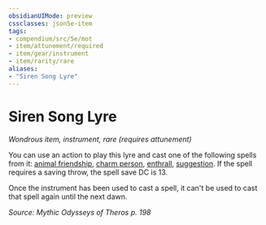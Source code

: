 ```yaml
---
obsidianUIMode: preview
cssclasses: json5e-item
tags:
- compendium/src/5e/mot
- item/attunement/required
- item/gear/instrument
- item/rarity/rare
aliases: 
- "Siren Song Lyre"
---
```

# Siren Song Lyre
*Wondrous item, instrument, rare (requires attunement)*  


You can use an action to play this lyre and cast one of the following spells from it: [animal friendship](Mechanics/spells/animal-friendship.md), [charm person](Mechanics/spells/charm-person.md), [enthrall](Mechanics/spells/enthrall.md), [suggestion](Mechanics/spells/suggestion.md). If the spell requires a saving throw, the spell save DC is 13.

Once the instrument has been used to cast a spell, it can't be used to cast that spell again until the next dawn.

*Source: Mythic Odysseys of Theros p. 198*